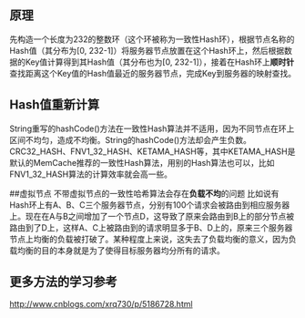 ## 原理
先构造一个长度为232的整数环（这个环被称为一致性Hash环），根据节点名称的Hash值（其分布为[0, 232-1]）将服务器节点放置在这个Hash环上，然后根据数据的Key值计算得到其Hash值（其分布也为[0, 232-1]），接着在Hash环上**顺时针**查找距离这个Key值的Hash值最近的服务器节点，完成Key到服务器的映射查找。
 
## Hash值重新计算
String重写的hashCode()方法在一致性Hash算法并不适用，因为不同节点在环上区间不均匀，造成不均衡。String的hashCode()方法却会产生负数。
CRC32_HASH、FNV1_32_HASH、KETAMA_HASH等，其中KETAMA_HASH是默认的MemCache推荐的一致性Hash算法，用别的Hash算法也可以，比如FNV1_32_HASH算法的计算效率就会高一些。

##虚拟节点
不带虚拟节点的一致性哈希算法会存在**负载不均**的问题
比如说有Hash环上有A、B、C三个服务器节点，分别有100个请求会被路由到相应服务器上。现在在A与B之间增加了一个节点D，这导致了原来会路由到B上的部分节点被路由到了D上，这样A、C上被路由到的请求明显多于B、D上的，原来三个服务器节点上均衡的负载被打破了。某种程度上来说，这失去了负载均衡的意义，因为负载均衡的目的本身就是为了使得目标服务器均分所有的请求。


## 更多方法的学习参考 
http://www.cnblogs.com/xrq730/p/5186728.html
